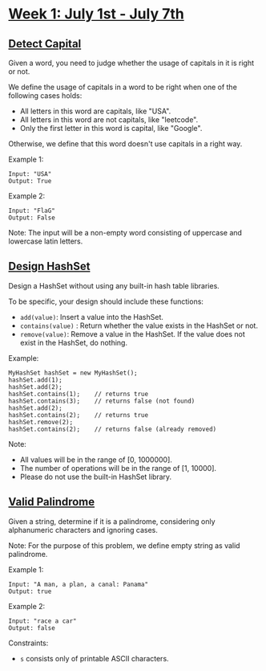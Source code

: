 # [Week 1: July 1st - July 7th](https://leetcode.com/explore/challenge/card/august-leetcoding-challenge/549/week-1-august-1st-august-7th/)

## [Detect Capital](https://leetcode.com/problems/detect-capital/)

Given a word, you need to judge whether the usage of capitals in it is right or not.

We define the usage of capitals in a word to be right when one of the following cases holds:
- All letters in this word are capitals, like "USA".
- All letters in this word are not capitals, like "leetcode".
- Only the first letter in this word is capital, like "Google".

Otherwise, we define that this word doesn't use capitals in a right way.

Example 1:
```
Input: "USA"
Output: True
```

Example 2:
```
Input: "FlaG"
Output: False
```

Note: The input will be a non-empty word consisting of uppercase and lowercase latin letters.

## [Design HashSet](https://leetcode.com/problems/design-hashset/)

Design a HashSet without using any built-in hash table libraries.

To be specific, your design should include these functions:
- `add(value)`: Insert a value into the HashSet. 
- `contains(value)` : Return whether the value exists in the HashSet or not.
- `remove(value)`: Remove a value in the HashSet. If the value does not exist in the HashSet, do nothing.

Example:
```
MyHashSet hashSet = new MyHashSet();
hashSet.add(1);         
hashSet.add(2);         
hashSet.contains(1);    // returns true
hashSet.contains(3);    // returns false (not found)
hashSet.add(2);          
hashSet.contains(2);    // returns true
hashSet.remove(2);          
hashSet.contains(2);    // returns false (already removed)
```

Note:
- All values will be in the range of [0, 1000000].
- The number of operations will be in the range of [1, 10000].
- Please do not use the built-in HashSet library.

## [Valid Palindrome](https://leetcode.com/problems/valid-palindrome/)

Given a string, determine if it is a palindrome, considering only alphanumeric characters and ignoring cases.

Note: For the purpose of this problem, we define empty string as valid palindrome.

Example 1:
```
Input: "A man, a plan, a canal: Panama"
Output: true
```
Example 2:
```
Input: "race a car"
Output: false
```
Constraints:

- `s` consists only of printable ASCII characters.




